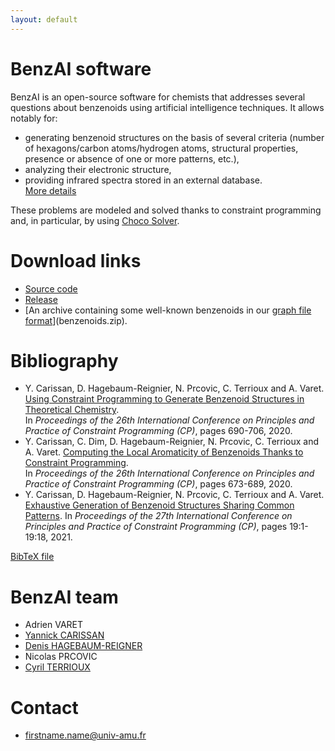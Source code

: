 ```yaml
---
layout: default
---
```


# BenzAI software

BenzAI is an open-source software for chemists that addresses several questions about benzenoids using artificial intelligence techniques.
It allows notably for:
* generating benzenoid structures on the basis of several criteria (number of hexagons/carbon atoms/hydrogen atoms, structural properties, presence or absence of one or more patterns, etc.),
* analyzing their  electronic structure,
* providing infrared spectra stored in an external database.  
[More details](details)

These problems are modeled and solved thanks to constraint programming and, in particular, by using [Choco Solver](https://www.cosling.com/fr/choco-solver).

# Download links 

* [Source code](https://github.com/benzAI-team/BenzAI)
* [Release](https://github.com/benzAI-team/BenzAI/releases)
* [An archive containing some well-known benzenoids in our [graph file format](graph_format)](benzenoids.zip).

# Bibliography
* Y. Carissan, D. Hagebaum-Reignier, N. Prcovic, C. Terrioux and A. Varet. [Using Constraint Programming to Generate Benzenoid Structures in Theoretical Chemistry](https://hal.archives-ouvertes.fr/hal-02931934/).   
  In _Proceedings of the 26th International Conference on Principles and Practice of Constraint Programming (CP)_, pages 690-706, 2020.
* Y. Carissan, C. Dim, D. Hagebaum-Reignier, N. Prcovic, C. Terrioux and A. Varet. [Computing the Local Aromaticity of Benzenoids Thanks to Constraint Programming](https://hal-amu.archives-ouvertes.fr/hal-02931928).  
  In _Proceedings of the 26th International Conference on Principles and Practice of Constraint Programming (CP)_, pages 673-689, 2020.
* Y. Carissan, D. Hagebaum-Reignier, N. Prcovic, C. Terrioux and A. Varet. [Exhaustive Generation of Benzenoid Structures Sharing Common Patterns](https://hal-amu.archives-ouvertes.fr/hal-03402690). 
  In _Proceedings of the 27th International Conference on Principles and Practice of Constraint Programming (CP)_, pages 19:1-19:18, 2021.

[BibTeX file](biblio.bib)


# BenzAI team
* Adrien VARET
* [Yannick CARISSAN](https://ism2.univ-amu.fr/fr/annuaire/ctom/carissanyannick)
* [Denis HAGEBAUM-REIGNER](https://ism2.univ-amu.fr/fr/annuaire/ctom/hagebaum-reignierdenis)
* Nicolas PRCOVIC
* [Cyril TERRIOUX](https://pageperso.lis-lab.fr/cyril.terrioux/en/index.html)

# Contact
* firstname.name@univ-amu.fr
